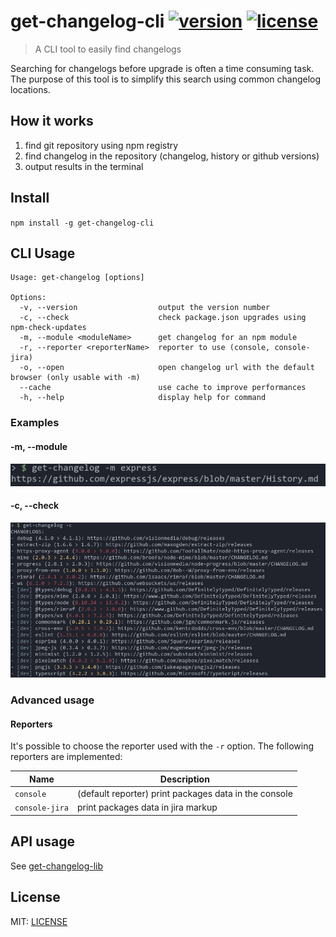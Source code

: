 # get-changelog-cli [![version](https://img.shields.io/npm/v/get-changelog-cli?style=flat-square)](https://www.npmjs.com/package/get-changelog-cli) [![license](https://img.shields.io/npm/l/get-changelog-cli?style=flat-square)](/LICENSE)

> A CLI tool to easily find changelogs

Searching for changelogs before upgrade is often a time consuming task. The purpose of this tool is to simplify this search using common changelog locations.

## How it works

1. find git repository using npm registry
2. find changelog in the repository (changelog, history or github versions)
3. output results in the terminal

## Install

`npm install -g get-changelog-cli`

## CLI Usage

```
Usage: get-changelog [options]

Options:
  -v, --version                  output the version number
  -c, --check                    check package.json upgrades using npm-check-updates
  -m, --module <moduleName>      get changelog for an npm module
  -r, --reporter <reporterName>  reporter to use (console, console-jira)
  -o, --open                     open changelog url with the default browser (only usable with -m)
  --cache                        use cache to improve performances
  -h, --help                     display help for command
```

### Examples

#### -m, --module

![Module example](/images/module-example.png)

#### -c, --check

![Check example](/images/check-example.png)

### Advanced usage

#### Reporters

It's possible to choose the reporter used with the `-r` option.
The following reporters are implemented:

| Name           | Description                                           |
| -------------- | ----------------------------------------------------- |
| `console`      | (default reporter) print packages data in the console |
| `console-jira` | print packages data in jira markup                    |

## API usage

See [get-changelog-lib](https://www.npmjs.com/package/get-changelog-lib)

## License

MIT: [LICENSE](/LICENSE)
